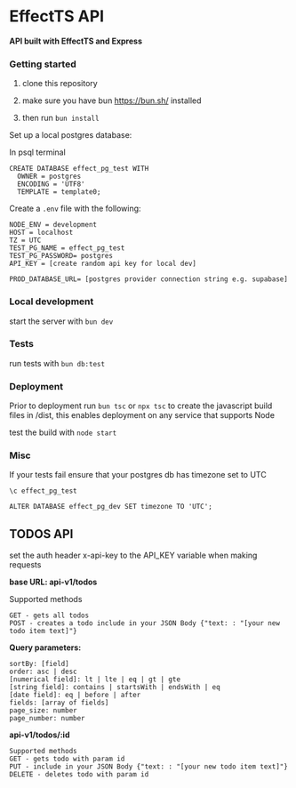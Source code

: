 # EffectTS API

<b>API built with EffectTS and Express</b>

### Getting started

1. clone this repository

2. make sure you have bun https://bun.sh/ installed

3. then run `bun install`

Set up a local postgres database:

In psql terminal

```
CREATE DATABASE effect_pg_test WITH
  OWNER = postgres
  ENCODING = 'UTF8'
  TEMPLATE = template0;
```

Create a `.env` file with the following:

```
NODE_ENV = development
HOST = localhost
TZ = UTC
TEST_PG_NAME = effect_pg_test
TEST_PG_PASSWORD= postgres
API_KEY = [create random api key for local dev]

PROD_DATABASE_URL= [postgres provider connection string e.g. supabase]
```

### Local development

start the server with `bun dev`

### Tests

run tests with `bun db:test`

### Deployment

Prior to deployment run `bun tsc` or `npx tsc` to create the javascript build files in /dist, this enables deployment on any service that supports Node

test the build with `node start`

### Misc

If your tests fail ensure that your postgres db has timezone set to UTC

```
\c effect_pg_test

ALTER DATABASE effect_pg_dev SET timezone TO 'UTC';

```

## TODOS API

set the auth header x-api-key to the API_KEY variable when making requests

<b>base URL: api-v1/todos</b>

Supported methods

```
GET - gets all todos
POST - creates a todo include in your JSON Body {"text: : "[your new todo item text]"}
```

<b>Query parameters:</b>

```
sortBy: [field]
order: asc | desc
[numerical field]: lt | lte | eq | gt | gte
[string field]: contains | startsWith | endsWith | eq
[date field]: eq | before | after
fields: [array of fields]
page_size: number
page_number: number
```

<b>api-v1/todos/:id</b>

```
Supported methods
GET - gets todo with param id
PUT - include in your JSON Body {"text: : "[your new todo item text]"}
DELETE - deletes todo with param id
```
